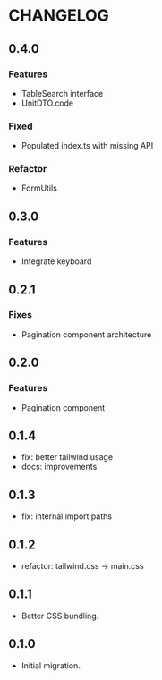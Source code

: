 # CHANGELOG

## 0.4.0

### Features

- TableSearch interface
- UnitDTO.code

### Fixed

- Populated index.ts with missing API

### Refactor

- FormUtils

## 0.3.0

### Features

- Integrate keyboard

## 0.2.1

### Fixes

- Pagination component architecture

## 0.2.0

### Features

- Pagination component

## 0.1.4

- fix: better tailwind usage
- docs: improvements

## 0.1.3

- fix: internal import paths

## 0.1.2

- refactor: tailwind.css -> main.css

## 0.1.1

- Better CSS bundling.

## 0.1.0

- Initial migration.
